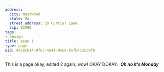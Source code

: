 ```yaml
---
address:
  city: Westwood
  state: MA
  street_address: 28 Currier Lane
  zip: 02090
tags:
- Design
title: page 1
type: page
uid: 4dc0cb14-9fbc-4a41-9c68-65fb4c2c50f0
---
```

This is a page okay, edited 2 again, wow! OKAY DOKAY.  _**Oh no it's Monday**_